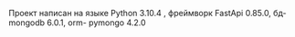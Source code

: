 Проект написан на языке Python 3.10.4 , фреймворк FastApi 0.85.0, бд-mongodb 6.0.1, orm- pymongo 4.2.0